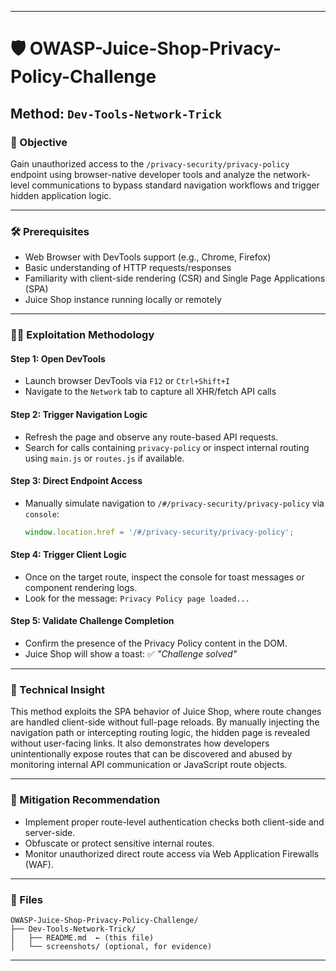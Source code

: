 
---

# 🛡️ OWASP-Juice-Shop-Privacy-Policy-Challenge

## Method: `Dev-Tools-Network-Trick`

### 🧠 Objective

Gain unauthorized access to the `/privacy-security/privacy-policy` endpoint using browser-native developer tools and analyze the network-level communications to bypass standard navigation workflows and trigger hidden application logic.

---

### 🛠️ Prerequisites

* Web Browser with DevTools support (e.g., Chrome, Firefox)
* Basic understanding of HTTP requests/responses
* Familiarity with client-side rendering (CSR) and Single Page Applications (SPA)
* Juice Shop instance running locally or remotely

---

### 🕵️‍♂️ Exploitation Methodology

#### Step 1: Open DevTools

* Launch browser DevTools via `F12` or `Ctrl+Shift+I`
* Navigate to the `Network` tab to capture all XHR/fetch API calls

#### Step 2: Trigger Navigation Logic

* Refresh the page and observe any route-based API requests.
* Search for calls containing `privacy-policy` or inspect internal routing using `main.js` or `routes.js` if available.

#### Step 3: Direct Endpoint Access

* Manually simulate navigation to `/#/privacy-security/privacy-policy` via `console`:

  ```js
  window.location.href = '/#/privacy-security/privacy-policy';
  ```

#### Step 4: Trigger Client Logic

* Once on the target route, inspect the console for toast messages or component rendering logs.
* Look for the message: `Privacy Policy page loaded...`

#### Step 5: Validate Challenge Completion

* Confirm the presence of the Privacy Policy content in the DOM.
* Juice Shop will show a toast: ✅ *"Challenge solved"*

---

### 🧬 Technical Insight

This method exploits the SPA behavior of Juice Shop, where route changes are handled client-side without full-page reloads. By manually injecting the navigation path or intercepting routing logic, the hidden page is revealed without user-facing links. It also demonstrates how developers unintentionally expose routes that can be discovered and abused by monitoring internal API communication or JavaScript route objects.

---

### 🧯 Mitigation Recommendation

* Implement proper route-level authentication checks both client-side and server-side.
* Obfuscate or protect sensitive internal routes.
* Monitor unauthorized direct route access via Web Application Firewalls (WAF).

---

### 📁 Files

```
OWASP-Juice-Shop-Privacy-Policy-Challenge/
├── Dev-Tools-Network-Trick/
│   ├── README.md  ← (this file)
│   └── screenshots/ (optional, for evidence)
```

---
